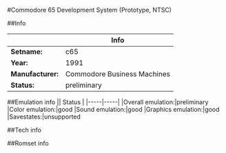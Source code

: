 #Commodore 65 Development System (Prototype, NTSC)

##Info

||Info|
|-----|-----|
|**Setname:**|c65
|**Year:**|1991
|**Manufacturer:**|Commodore Business Machines
|**Status:**|preliminary

##Emulation info
|| Status |
|-----|-----|
|Overall emulation:|preliminary
|Color emulation:|good
|Sound emulation:|good
|Graphics emulation:|good
|Savestates:|unsupported

##Tech info

##Romset info

<!--- START OF EDITED COMMENT DO NOT TOUCH TEXT ABOVE-->
